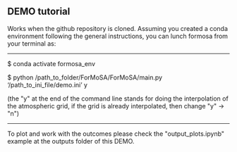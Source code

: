 ## DEMO tutorial

Works when the github repository is cloned.
Assuming you created a conda environment following the general instructions, you can lunch formosa from your terminal as:

***
$ conda activate formosa_env

$ python /path_to_folder/ForMoSA/ForMoSA/main.py ‘/path_to_ini_file/demo.ini’ y 


(the "y" at the end of the command line stands for doing the interpolation of the atmospheric grid, if the grid is already interpolated, then change "y" -> "n")

***

To plot and work with the outcomes please check the "output_plots.ipynb" example at the outputs folder of this DEMO.
